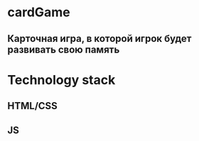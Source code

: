 # cardGame

## Карточная игра, в которой игрок будет развивать свою память

# Technology stack
## HTML/CSS
## JS
